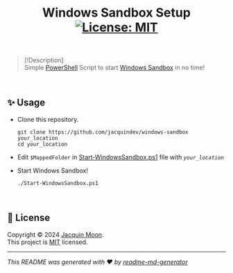 <h1 align="center">Windows Sandbox Setup <a href="https://github.com/jacquindev/windows-sandbox/blob/main/LICENSE" target="_blank"><img alt="License: MIT" src="https://img.shields.io/badge/License-MIT-yellow.svg" />
</a></h1>

<br>

> [!Description]<br>
> Simple [PowerShell](https://github.com/PowerShell/PowerShell) Script to start [Windows Sandbox](https://learn.microsoft.com/en-us/windows/security/application-security/application-isolation/windows-sandbox/windows-sandbox-overview) in no time!

<br>

## ✨ Usage

- Clone this repository.

  ```git
  git clone https://github.com/jacquindev/windows-sandbox your_location
  cd your_location
  ```

- Edit `$MappedFolder` in [Start-WindowsSandbox.ps1](./Start-WindowsSandbox.ps1) file with _`your_location`_
- Start Windows Sandbox!

  ```pwsh
  ./Start-WindowsSandbox.ps1
  ```

<br>

## 📝 License

Copyright © 2024 [Jacquin Moon](https://github.com/jacquindev).<br />
This project is [MIT](https://github.com/jacquindev/windows-sandbox/blob/main/LICENSE) licensed.

---

_This README was generated with ❤️ by [readme-md-generator](https://github.com/kefranabg/readme-md-generator)_
